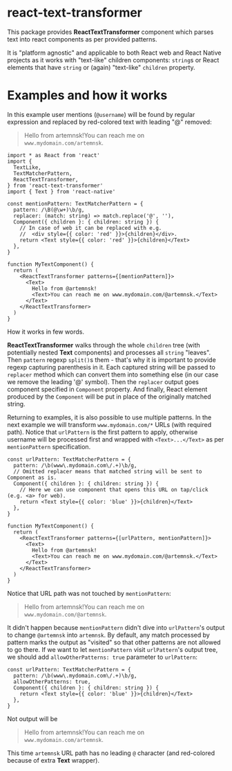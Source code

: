 # react-text-transformer

This package provides **ReactTextTransformer** component which parses text into
react components as per provided patterns.

It is "platform agnostic" and applicable to both React web and React Native projects
as it works with "text-like" children components: `string`s or React elements that have
`string` or (again) "text-like" `children` property.

# Examples and how it works

In this example user mentions (`@username`) will be found by regular expression
and replaced by red-colored text with leading "@" removed:
> Hello from artemnsk!You can reach me on `www.mydomain.com/artemnsk`.

```tsx
import * as React from 'react'
import {
  TextLike,
  TextMatcherPattern,
  ReactTextTransformer,
} from 'react-text-transformer'
import { Text } from 'react-native'

const mentionPattern: TextMatcherPattern = {
  pattern: /\B(@\w+)\b/g,
  replacer: (match: string) => match.replace('@', ''),
  Component({ children }: { children: string }) {
    // In case of web it can be replaced with e.g.
    //  <div style={{ color: 'red' }}>{children}</div>.
    return <Text style={{ color: 'red' }}>{children}</Text>
  },
}

function MyTextComponent() {
  return (
    <ReactTextTransformer patterns={[mentionPattern]}>
      <Text>
        Hello from @artemnsk!
        <Text>You can reach me on www.mydomain.com/@artemnsk.</Text>
      </Text>
    </ReactTextTransformer>
  )
}
```

How it works in few words.

**ReactTextTransformer** walks through the whole `children` tree (with potentially nested **Text** components)
and processes all `string` "leaves".
Then `pattern` regexp `split()`s them - that's why it is important to provide regexp capturing parenthesis in it.
Each captured string will be passed to `replacer` method which can convert them into
something else (in our case we remove the leading '@' symbol). Then the `replacer` output
goes component specified in `Component` property. And finally, React element
produced by the `Component` will be put in place of the originally matched string.

Returning to examples, it is also possible to use multiple patterns.
In the next example we will transform `www.mydomain.com/*` URLs (with required path).
Notice that `urlPattern` is the first pattern to apply, otherwise username will be processed
first and wrapped with `<Text>...</Text>` as per `mentionPattern` specification.

```tsx
const urlPattern: TextMatcherPattern = {
  pattern: /\b(www\.mydomain.com\/.+)\b/g,
  // Omitted replacer means that matched string will be sent to Component as is.
  Component({ children }: { children: string }) {
    // Here we can use component that opens this URL on tap/click (e.g. <a> for web).
    return <Text style={{ color: 'blue' }}>{children}</Text>
  },
}

function MyTextComponent() {
  return (
    <ReactTextTransformer patterns={[urlPattern, mentionPattern]}>
      <Text>
        Hello from @artemnsk!
        <Text>You can reach me on www.mydomain.com/@artemnsk.</Text>
      </Text>
    </ReactTextTransformer>
  )
}
```

Notice that URL path was not touched by `mentionPattern`:
> Hello from artemnsk!You can reach me on `www.mydomain.com/@artemnsk`.

It didn't happen because `mentionPattern` didn't dive into `urlPattern`'s output
to change `@artemnsk` into `artemnsk`. By default, any match processed by pattern marks
the output as "visited" so that other patterns are not allowed to go there.
If we want to let `mentionPattern` visit `urlPattern`'s output tree,
we should add `allowOtherPatterns: true` parameter to `urlPattern`:

```tsx
const urlPattern: TextMatcherPattern = {
  pattern: /\b(www\.mydomain.com\/.+)\b/g,
  allowOtherPatterns: true,
  Component({ children }: { children: string }) {
    return <Text style={{ color: 'blue' }}>{children}</Text>
  },
}
```

Not output will be
> Hello from artemnsk!You can reach me on `www.mydomain.com/artemnsk`.

This time `artemnsk` URL path has no leading `@` character
(and red-colored because of extra **Text** wrapper).
